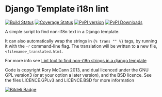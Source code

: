Django Template i18n lint
=========================

[![Build Status](https://travis-ci.org/ArabellaTech/django-template-i18n-lint.svg?branch=master)](https://travis-ci.org/ArabellaTech/django-template-i18n-lint.svg)
[![Coverage Status](https://coveralls.io/repos/rory/django-template-i18n-lint/badge.png?branch=master)](https://coveralls.io/r/rory/django-template-i18n-lint?branch=master)
[![PyPI version](https://pypip.in/v/django-template-i18n-lint/badge.png)](https://pypi.python.org/pypi/django-template-i18n-lint)
[![PyPI Downloads](https://pypip.in/d/django-template-i18n-lint/badge.png)](https://pypi.python.org/pypi/django-template-i18n-lint)


A simple script to find non-i18n text in a Django template.

It can also automatically wrap the strings in `{% trans "" %}` tags, by running it with the `-r` command-line flag.
The translation will be written to a new file, `<filename>_translated.html`.

For more info see [Lint tool to find non-i18n strings in a django template](http://www.technomancy.org/python/django-template-i18n-lint/)

Code is copyright Rory McCann 2013, and dual licenced under the GNU GPL version3 (or at your option a later version), and the BSD licence. See the files LICENCE.GPLv3 and LICENCE.BSD for more information


[![Bitdeli Badge](https://d2weczhvl823v0.cloudfront.net/rory/django-template-i18n-lint/trend.png)](https://bitdeli.com/free "Bitdeli Badge")

